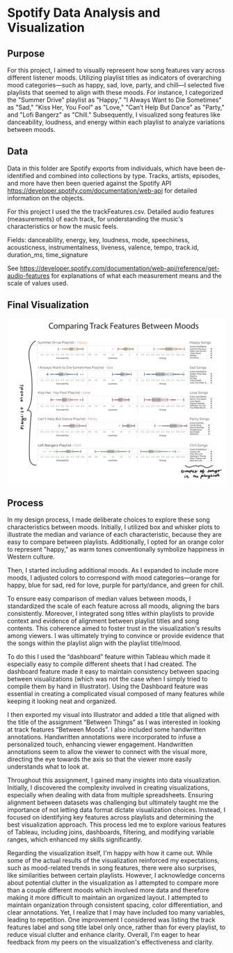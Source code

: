 # Spotify Data Analysis and Visualization
## Purpose
For this project, I aimed to visually represent how song features vary across different listener moods. Utilizing playlist titles as indicators of overarching mood categories—such as happy, sad, love, party, and chill—I selected five playlists that seemed to align with these moods. For instance, I categorized the "Summer Drive" playlist as "Happy," "I Always Want to Die Sometimes" as "Sad," "Kiss Her, You Fool" as "Love," "Can’t Help But Dance" as "Party," and "Lofi Bangerz" as "Chill." Subsequently, I visualized song features like danceability, loudness, and energy within each playlist to analyze variations between moods.

## Data
Data in this folder are Spotify exports from individuals, which have been de-identified and combined into collections by type.  Tracks, artists, episodes, and more have then been queried against the Spotify API https://developer.spotify.com/documentation/web-api for detailed information on the objects.  

For this project I used the the trackFeatures.csv. Detailed audio features (measurements) of each track, for understanding the music's characteristics or how the music feels.  

Fields: danceability, energy, key, loudness, mode, speechiness, acousticness, instrumentalness, liveness, valence, tempo, track.id, duration_ms, time_signature  

See https://developer.spotify.com/documentation/web-api/reference/get-audio-features for explanations of what each measurement means and the scale of values used.

## Final Visualization
<img src = "spotify_four.png" width = "700">

## Process
In my design process, I made deliberate choices to explore these song characteristics between moods. Initially, I utilized box and whisker plots to illustrate the median and variance of each characteristic, because they are easy to compare between playlists. Additionally, I opted for an orange color to represent "happy," as warm tones conventionally symbolize happiness in Western culture.

Then, I started including additional moods. As I expanded to include more moods, I adjusted colors to correspond with mood categories—orange for happy, blue for sad, red for love, purple for party/dance, and green for chill.

To ensure easy comparison of median values between moods, I standardized the scale of each feature across all moods, aligning the bars consistently. Moreover, I integrated song titles within playlists to provide context and evidence of alignment between playlist titles and song contents. This coherence aimed to foster trust in the visualization's results among viewers. I was ultimately trying to convince or provide evidence that the songs within the playlist align with the playlist title/mood. 

To do this I used the “dashboard” feature within Tableau which made it especially easy to compile different sheets that I had created. The dashboard feature made it easy to maintain consistency between spacing between visualizations (which was not the case when I simply tried to compile them by hand in Illustrator). Using the Dashboard feature was essential in creating a complicated visual composed of many features while keeping it looking neat and organized. 

I then exported my visual into Illustrator and added a title that aligned with the title of the assignment “Between Things” as I was interested in looking at track features “Between Moods”. I also included some handwritten annotations. Handwritten annotations were incorporated to infuse a personalized touch, enhancing viewer engagement. Handwritten annotations seem to allow the viewer to connect with the visual more, directing the eye towards the axis so that the viewer more easily understands what to look at.

Throughout this assignment, I gained many insights into data visualization. Initially, I discovered the complexity involved in creating visualizations, especially when dealing with data from multiple spreadsheets. Ensuring alignment between datasets was challenging but ultimately taught me the importance of not letting data format dictate visualization choices. Instead, I focused on identifying key features across playlists and determining the best visualization approach. This process led me to explore various features of Tableau, including joins, dashboards, filtering, and modifying variable ranges, which enhanced my skills significantly.

Regarding the visualization itself, I'm happy with how it came out. While some of the actual results of the visualization reinforced my expectations, such as mood-related trends in song features, there were also surprises, like similarities between certain playlists. However, I acknowledge concerns about potential clutter in the visualization as I attempted to compare more than a couple different moods which involved more data and therefore making it more difficult to maintain an organized layout. I attempted to maintain organization through consistent spacing, color differentiation, and clear annotations. Yet, I realize that I may have included too many variables, leading to repetition. One improvement I considered was listing the track features label and song title label only once, rather than for every playlist, to reduce visual clutter and enhance clarity. Overall, I'm eager to hear feedback from my peers on the visualization's effectiveness and clarity.




